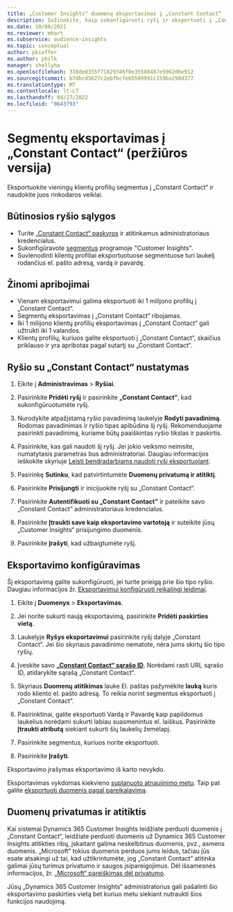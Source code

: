 ```yaml
---
title: „Customer Insights“ duomenų eksportavimas į „Constant Contact“
description: Sužinokite, kaip sukonfigūruoti ryšį ir eksportuoti į „Constant Contact“.
ms.date: 10/08/2021
ms.reviewer: mhart
ms.subservice: audience-insights
ms.topic: conceptual
author: pkieffer
ms.author: philk
manager: shellyha
ms.openlocfilehash: 310de0355f71829346f0e35508487e5962d6e912
ms.sourcegitcommit: b7dbcd5627c2ebfbcfe65589991c159ba290d377
ms.translationtype: MT
ms.contentlocale: lt-LT
ms.lasthandoff: 04/27/2022
ms.locfileid: "8643793"
---
```

# <a name="export-segments-to-constant-contact-preview"></a>Segmentų eksportavimas į „Constant Contact“ (peržiūros versija)

Eksportuokite vieningų klientų profilių segmentus į „Constant Contact“ ir naudokite juos rinkodaros veiklai. 

## <a name="prerequisites-for-a-connection"></a>Būtinosios ryšio sąlygos

-   Turite [„Constant Contact“ paskyros](https://www.constantcontact.com/account-home) ir atitinkamus administratoriaus kredencialus.
-   Sukonfigūravote [segmentus](segments.md) programoje "Customer Insights".
-   Suvienodinti klientų profiliai eksportuotuose segmentuose turi laukelį rodančius el. pašto adresą, vardą ir pavardę.

## <a name="known-limitations"></a>Žinomi apribojimai

- Vienam eksportavimui galima eksportuoti iki 1 milijono profilių į „Constant Contact“.
- Segmentų eksportavimas į „Constant Contact“ ribojamas.
- Iki 1 milijono klientų profilių eksportavimas į „Constant Contact“ gali užtrukti iki 1 valandos. 
- Klientų profilių, kuriuos galite eksportuoti į „Constant Contact“, skaičius priklauso ir yra apribotas pagal sutartį su „Constant Contact“.

## <a name="set-up-connection-to-constant-contact"></a>Ryšio su „Constant Contact“ nustatymas

1. Eikite į **Administravimas** > **Ryšiai**.

1. Pasirinkite **Pridėti ryšį** ir pasirinkite **„Constant Contact“**, kad sukonfigūruotumėte ryšį.

1. Nurodykite atpažįstamą ryšio pavadinimą laukelyje **Rodyti pavadinimą**. Rodomas pavadinimas ir ryšio tipas apibūdina šį ryšį. Rekomenduojame pasirinkti pavadinimą, kuriame būtų paaiškintas ryšio tikslas ir paskirtis.

1. Pasirinkite, kas gali naudoti šį ryšį. Jei jokio veiksmo neimsite, numatytasis parametras bus administratoriai. Daugiau informacijos ieškokite skyriuje [Leisti bendradarbiams naudoti ryšį eksportuojant](connections.md#allow-contributors-to-use-a-connection-for-exports).

1. Pasirinkę **Sutinku**, kad patvirtintumėte **Duomenų privatumą ir atitiktį**.

1. Pasirinkite **Prisijungti** ir inicijuokite ryšį su „Constant Contact“.

1. Pasirinkite **Autentifikuoti su „Constant Contact”** ir pateikite savo „Constant Contact” administratoriaus kredencialus. 

1. Pasirinkite **Įtraukti save kaip eksportavimo vartotoją** ir suteikite jūsų „Customer Insights“ prisijungimo duomenis.

1. Pasirinkite **Įrašyti**, kad užbaigtumėte ryšį.

## <a name="configure-an-export"></a>Eksportavimo konfigūravimas

Šį eksportavimą galite sukonfigūruoti, jei turite prieigą prie šio tipo ryšio. Daugiau informacijos žr. [Eksportavimui konfigūruoti reikalingi leidimai](export-destinations.md#set-up-a-new-export).

1. Eikite į **Duomenys** > **Eksportavimas**.

1. Jei norite sukurti naują eksportavimą, pasirinkite **Pridėti paskirties vietą**.

1. Laukelyje **Ryšys eksportavimui** pasirinkite ryšį dalyje „Constant Contact“. Jei šio skyriaus pavadinimo nematote, nėra jums skirtų šio tipo ryšių.

1. Įveskite savo [**„Constant Contact“ sąrašo ID**](https://app.constantcontact.com/pages/contacts/ui#lists). Norėdami rasti URL sąrašo ID, atidarykite sąrašą „Constant Contact“.

1. Skyriaus **Duomenų atitikimas** lauke El. paštas pažymėkite **lauką** kuris rodo kliento el. pašto adresą. To reikia norint segmentus eksportuoti į „Constant Contact“.

1. Pasirinktinai, galite eksportuoti Vardą ir Pavardę kaip papildomus laukelius norėdami sukurti labiau suasmenintus el. laiškus. Pasirinkite **Įtraukti atributą** siekiant sukurti šių laukelių žemėlapį.

1. Pasirinkite segmentus, kuriuos norite eksportuoti.

1. Pasirinkite **Įrašyti**.

Eksportavimo įrašymas eksportavimo iš karto nevykdo.

Eksportavimas vykdomas kiekvieno [suplanuoto atnaujinimo metu](system.md#schedule-tab). Taip pat galite [eksportuoti duomenis pagal pareikalavimą](export-destinations.md#run-exports-on-demand). 


## <a name="data-privacy-and-compliance"></a>Duomenų privatumas ir atitiktis

Kai sistemai Dynamics 365 Customer Insights leidžiate perduoti duomenis į „Constant Contact“, leidžiate perduoti duomenis už Dynamics 365 Customer Insights atitikties ribų, įskaitant galima neskelbtinus duomenis, pvz., asmens duomenis. „Microsoft“ tokius duomenis perduos jums leidus, tačiau jūs esate atsakingi už tai, kad užtikrintumėte, jog „Constant Contact“ atitinka galimai jūsų turimus privatumo ir saugos įsipareigojimus. Dėl išsamesnės informacijos, žr. [„Microsoft“ pareiškimas dėl privatumo](https://go.microsoft.com/fwlink/?linkid=396732).

Jūsų „Dynamics 365 Customer Insights“ administratorius gali pašalinti šio eksportavimo paskirties vietą bet kuriuo metu siekiant nutraukti šios funkcijos naudojimą.

